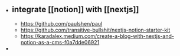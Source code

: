 - integrate [[notion]] with [[nextjs]]
	-
	- https://github.com/paulshen/paul
	- https://github.com/transitive-bullshit/nextjs-notion-starter-kit
	- https://karadalex.medium.com/create-a-blog-with-nextjs-and-notion-as-a-cms-f0a7dde06921
-